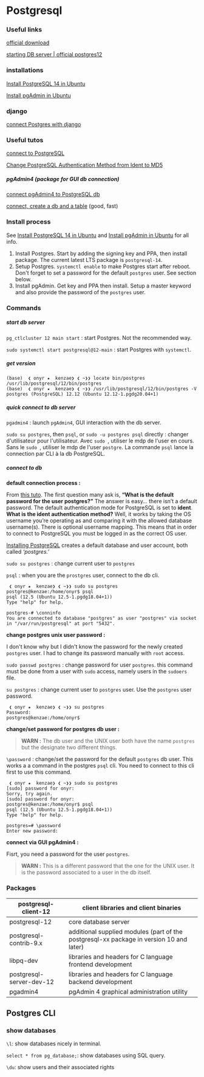 # Postgresql

### Useful links

[official download](https://wiki.postgresql.org/wiki/Apt)

[starting DB server | official postgres12](https://www.postgresql.org/docs/12/server-start.html)

### installations

[Install PostgreSQL 14 in Ubuntu](https://www.linuxshelltips.com/install-postgresql-in-ubuntu/)

[Install pgAdmin in Ubuntu](https://www.pgadmin.org/download/pgadmin-4-apt/)

### django

[connect Postgres with django](https://studygyaan.com/django/how-to-connect-postgresql-database-in-django-project)

### Useful tutos

[connect to PostgreSQL](https://phoenixnap.com/kb/how-to-connect-postgresql-database-command-line)

[Change PostgreSQL Authentication Method from Ident to MD5](https://www.liquidweb.com/kb/change-postgresql-authentication-method-from-ident-to-md5/)

##### pgAdmin4 (package for GUI db connection)

[connect pgAdmin4 to PostgreSQL db](https://stackoverflow.com/questions/41873779/connection-with-my-db-using-pgadmin4)

[connect, create a db and a table](https://thedbadmin.com/how-to-connect-postgresql-database-from-pgadmin/) (good, fast)

### Install process

See [Install PostgreSQL 14 in Ubuntu](https://www.linuxshelltips.com/install-postgresql-in-ubuntu/) and [Install pgAdmin in Ubuntu](https://www.pgadmin.org/download/pgadmin-4-apt/) for all info.

1. Install Postgres. Start by adding the signing key and PPA, then install package. The current latest LTS package is `postgresql-14`.
2. Setup Postgres. `systemctl enable` to make Postgres start after reboot. Don't forget to set a password for the default `postgres` user. See section below.
3. Install pgAdmin. Get key and PPA then install. Setup a master keyword and also provide the password of the `postgres` user.


### Commands

##### start db server

`pg_ctlcluster 12 main start` : start Postgres. Not the recommended way.

`sudo systemctl start postgresql@12-main` : start Postgres with `systemctl`.

##### get version

```shell
(base)  ❮ onyr ★  kenzae❯ ❮ ~❯❯ locate bin/postgres
/usr/lib/postgresql/12/bin/postgres
(base)  ❮ onyr ★  kenzae❯ ❮ ~❯❯ /usr/lib/postgresql/12/bin/postgres -V
postgres (PostgreSQL) 12.12 (Ubuntu 12.12-1.pgdg20.04+1)
```

##### quick connect to db server

`pgadmin4` : launch `pgAdmin4`, GUI interaction with the db server.

`sudo su postgres`, then `psql`, or `sudo -u postgres psql` directly : changer d'utilisateur pour l'utilisateur. Avec `sudo `, utiliser le mdp de l'user en cours. Sans le `sudo `, utiliser le mdp de l'user `postgre`. La commande `psql` lance la connection par CLI à la db PostgreSQL.

##### connect to db

**default connection process :**

From [this tuto](https://www.liquidweb.com/kb/what-is-the-default-password-for-postgresql/). The first question many ask is, **“What is the default password for the user postgres?”** The answer is easy… there isn’t a default password. The default authentication mode for PostgreSQL is set to **ident**. **What is the ident authentication method?** Well, it works
by taking the OS username you’re operating as and comparing it with the allowed database username(s). There is optional username mapping. This means that in order to connect to PostgreSQL you must be logged in as the correct OS user.

[Installing PostgreSQL](https://phoenixnap.com/kb/how-to-install-postgresql-on-ubuntu) creates a default database and user account, both called *‘postgres.’*

`sudo su postgres` : change current user to `postgres`

`psql` : when you are the `prostgres` user, connect to the db cli.

```shell
 ❮ onyr ★  kenzae❯ ❮ ~❯❯ sudo su postgres
postgres@kenzae:/home/onyr$ psql
psql (12.5 (Ubuntu 12.5-1.pgdg18.04+1))
Type "help" for help.

postgres-# \conninfo
You are connected to database "postgres" as user "postgres" via socket in "/var/run/postgresql" at port "5432".

```

**change postgres unix user password :**

I don't know why but I didn't know the password for the newly created `postgres` user. I had to change its password manually with `root` access.

`sudo passwd postgres` : change password for user `postgres`. this command must be done from a user with `sudo` access, namely users in the `sudoers` file.

`su postgres` : change current user to `postgres` user. Use the `postgres` user password.

```shell
 ❮ onyr ★  kenzae❯ ❮ ~❯❯ su postgres
Password: 
postgres@kenzae:/home/onyr$
```

**change/set password for postgres db user :**

> **WARN :** The db user and the UNIX user both have the name `postgres` but the designate two different things.

`\password` : change/set the password for the default `postgres` db user. This works a a command in the postgres `psql` cli. You need to connect to this cli first to use this command.

```shell
 ❮ onyr ★  kenzae❯ ❮ ~❯❯ sudo su postgres
[sudo] password for onyr: 
Sorry, try again.
[sudo] password for onyr: 
postgres@kenzae:/home/onyr$ psql
psql (12.5 (Ubuntu 12.5-1.pgdg18.04+1))
Type "help" for help.

postgres=# \password
Enter new password: 
```

**connect via GUI pgAdmin4 :**

Fisrt, you need a password for the user `postgres`.

> **WARN :** This is a different password that the one for the UNIX user. It is the password associated to a user in the db itself.

### Packages

| postgresql-client-12 | client libraries and client binaries |
| - | - |
| postgresql-12 | core database server |
| postgresql-contrib-9.x | additional supplied modules (part of the postgresql-xx package in version 10 and later) |
| libpq-dev | libraries and headers for C language frontend development |
| postgresql-server-dev-12 | libraries and headers for C language backend development |
| pgadmin4 | pgAdmin 4 graphical administration utility |


## Postgres CLI

### show databases

`\l`: show databases nicely in terminal.

`select * from pg_database;`: show databases using SQL query.

`\du`: show users and their associated rights


